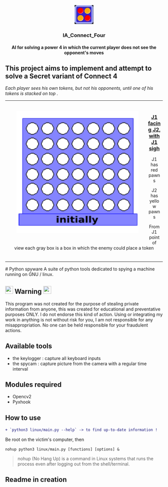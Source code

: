 <div align="center">
  <a href="https://github.com/p3titcr0c0/IA_Connect_Four/">
    <img src="src/resources/logo.jpg" alt="Logo">
  </a>
  <h3 align="center">IA_Connect_Four</h3>
  <h4 align="center">AI for solving a power 4 in which the current player does not see the opponent's moves</h4>
</div>

## This project aims to implement and attempt to solve a Secret variant of Connect 4
*Each player sees his own tokens, but not his opponents, until one of his tokens is stacked on top .*
<table>
<tr>
<td>
<a href="#banner"><img align="left" src="src/resources/drawing.gif" width="390" style="margin: 30px"></a>
<br>
  <h3 align="center"><ins>J1 facing J2, with J1 sigh</ins></h3>
    <p align="center">J1 has red pawns</p>
    <p align="center">J2 has yellow pawns</p>
    <p align="center">From J1 point of view each gray box is a box in which the enemy could place a token</p>
<img width="1000" height="0">
</td>
</tr>
</table>
# Python spyware
A suite of python tools dedicated to spying a machine running on GNU / linux.

##  <img src="https://www.reed-sensor.com/wp-content/uploads/icon_disclaimer.jpg" width="25" height="25"> Warning <img src="https://www.reed-sensor.com/wp-content/uploads/icon_disclaimer.jpg" width="25" height="25">

This program was not created for the purpose of stealing private information from anyone, this was created for educational and preventative purposes ONLY. I do not endorse this kind of action. Using or integrating my work in anything is not without risk for you, I am not responsible for any misappropriation. No one can be held responsible for your fraudulent actions.

## Available tools

- the keylogger : capture all keyboard inputs
- the spycam : capture picture from the camera with a regular time interval

## Modules required

- Opencv2
- Pyxhook

## How to use
```diff
+ `python3 linux/main.py --help` -> to find up-to-date information !
```

Be root on the victim's computer, then
```
nohup python3 linux/main.py [functions] [options] &
```
> nohup (No Hang Up) is a command in Linux systems that runs the process even after logging out from the shell/terminal.

## Readme in creation
